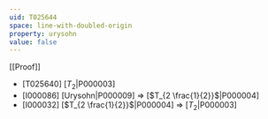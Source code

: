 ```yaml
---
uid: T025644
space: line-with-doubled-origin
property: urysohn
value: false
---
```

[[Proof]]

* [T025640] [$T_2$|P000003]
* [I000086] [Urysohn|P000009] => [$T_{2 \frac{1}{2}}$|P000004]
* [I000032] [$T_{2 \frac{1}{2}}$|P000004] => [$T_2$|P000003]

